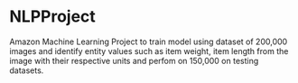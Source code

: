 # NLPProject
Amazon Machine Learning Project to train model using dataset of 200,000 images and identify entity values such as item weight, item length from the image with their respective units and perfom on 150,000 on testing datasets.
